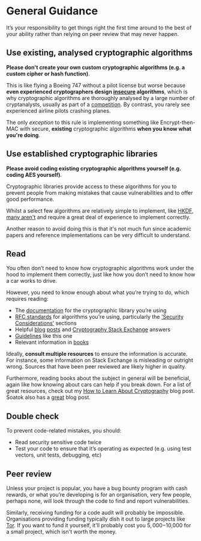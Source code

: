 # General Guidance
It’s your responsibility to get things right the first time around to the best of your ability rather than relying on peer review that may never happen.

## Use existing, analysed cryptographic algorithms
**Please don't create your own custom cryptographic algorithms (e.g. a custom cipher or hash function)**.

This is like flying a Boeing 747 without a pilot license but worse because **even experienced cryptographers design [insecure](https://eprint.iacr.org/2022/214.pdf) algorithms**, which is why cryptographic algorithms are thoroughly analysed by a large number of cryptanalysts, usually as part of a [competition](https://competitions.cr.yp.to/index.html). By contrast, you rarely see experienced airline pilots crashing planes.

The only *exception* to this rule is implementing something like Encrypt-then-MAC with secure, **existing** cryptographic algorithms **when you know what you're doing**.

## Use established cryptographic libraries
**Please avoid coding existing cryptographic algorithms yourself (e.g. coding AES yourself)**.

Cryptographic libraries provide access to these algorithms for you to prevent people from making mistakes that cause vulnerabilities and to offer good performance.

Whilst a select few algorithms are relatively simple to implement, like [HKDF](https://datatracker.ietf.org/doc/html/rfc5869), [many aren't](https://loup-vaillant.fr/articles/implementing-elligator) and require a great deal of experience to implement correctly.

Another reason to avoid doing this is that it's not much fun since academic papers and reference implementations can be very difficult to understand.

## Read
You often don’t need to know how cryptographic algorithms work under the hood to implement them correctly, just like how you don’t need to know how a car works to drive.

However, you need to know enough about what you’re trying to do, which requires reading:

- The [documentation](https://doc.libsodium.org/) for the cryptographic library you’re using
- [RFC standards](https://datatracker.ietf.org/doc/html/rfc2104) for algorithms you're using, particularly the ['Security Considerations'](https://datatracker.ietf.org/doc/html/rfc7748#section-7) sections
- Helpful [blog](https://neilmadden.blog/2018/11/14/public-key-authenticated-encryption-and-why-you-want-it-part-i/) [posts](https://soatok.blog/2021/11/17/understanding-hkdf/) and [Cryptography Stack Exchange](https://crypto.stackexchange.com/) answers
- [Guidelines](https://gotchas.salusa.dev/) like this one
- Relevant information in [books](https://www.manning.com/books/real-world-cryptography)

Ideally, **consult multiple resources** to ensure the information is accurate. For instance, some information on Stack Exchange is misleading or outright wrong. Sources that have been peer reviewed are likely higher in quality.

Furthermore, reading books about the subject in general will be beneficial, again like how knowing about cars can help if you break down. For a list of great resources, check out my [How to Learn About Cryptography](https://samuellucas.com/blog/how-to-learn-about-cryptography.html) blog post. Soatok also has a [great](https://soatok.blog/2020/06/10/how-to-learn-cryptography-as-a-programmer/) blog post.

## Double check
To prevent code-related mistakes, you should:

- Read security sensitive code twice
- Test your code to ensure that it’s operating as expected (e.g. using test vectors, unit tests, debugging, etc)

## Peer review
Unless your project is popular, you have a bug bounty program with cash rewards, or what you’re developing is for an organisation, very few people, perhaps none, will look through the code to find and report vulnerabilities.

Similarly, receiving funding for a code audit will probably be impossible. Organisations providing funding typically dish it out to large projects like [Tor](https://www.opentech.fund/results/supported-projects/). If you want to fund it yourself, it'll probably cost you $5,000-$10,000 for a small project, which isn't worth the money.